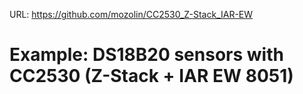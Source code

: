 URL: https://github.com/mozolin/CC2530_Z-Stack_IAR-EW  
# Example: DS18B20 sensors with CC2530 (Z-Stack + IAR EW 8051)  
